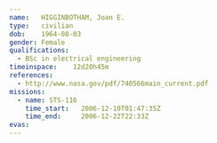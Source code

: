 ```yaml
---
name:	HIGGINBOTHAM, Joan E.
type:	civilian
dob:	1964-08-03
gender:	Female
qualifications:
  - BSc in electrical engineering
timeinspace:	12d20h45m
references:
  - http://www.nasa.gov/pdf/740566main_current.pdf
missions:
  - name: STS-116
    time_start:   2006-12-10T01:47:35Z
    time_end:     2006-12-22T22:33Z
evas:
---
```

